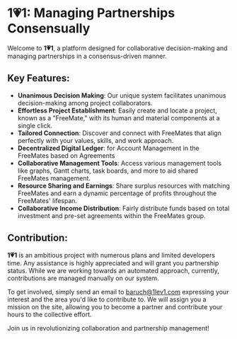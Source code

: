 # 1💗1: Managing Partnerships Consensually

Welcome to **1💗1**, a platform designed for collaborative decision-making and managing partnerships in a consensus-driven manner.

## Key Features:

- **Unanimous Decision Making**: Our unique system facilitates unanimous decision-making among project collaborators.
- **Effortless Project Establishment**: Easily create and locate a project, known as a "FreeMate," with its human and material components at a single click.
- **Tailored Connection**: Discover and connect with FreeMates that align perfectly with your values, skills, and work approach.
- **Decentralized Digital Ledger**: for Account Management in the FreeMates based on Agreements
- **Collaborative Management Tools**: Access various management tools like graphs, Gantt charts, task boards, and more to aid shared FreeMates management.
- **Resource Sharing and Earnings**: Share surplus resources with matching FreeMates and earn a dynamic percentage of profits throughout the FreeMates' lifespan.
- **Collaborative Income Distribution**: Fairly distribute funds based on total investment and pre-set agreements within the FreeMates group.

## Contribution:

**1💗1** is an ambitious project with numerous plans and limited developers time. Any assistance is highly appreciated and will grant you partnership status. While we are working towards an automated approach, currently, contributions are managed manually on our system.

To get involved, simply send an email to [baruch@1lev1.com](mailto:baruch@1lev1.com) expressing your interest and the area you'd like to contribute to. We will assign you a mission on the site, allowing you to become a partner and contribute your hours to the collective effort.

Join us in revolutionizing collaboration and partnership management!